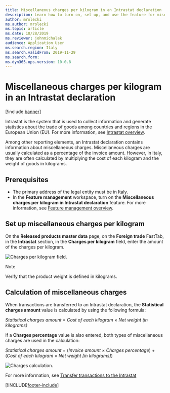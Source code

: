 ```yaml
---
title: Miscellaneous charges per kilogram in an Intrastat declaration
description: Learn how to turn on, set up, and use the feature for miscellaneous charges per kilogram in an Intrastat declaration, including prerequisites.
author: mrolecki
ms.author: mrolecki
ms.topic: article
ms.date: 10/28/2019
ms.reviewer: johnmichalak
audience: Application User
ms.search.region: Italy
ms.search.validFrom: 2019-11-29
ms.search.form: 
ms.dyn365.ops.version: 10.0.8
---
```


# Miscellaneous charges per kilogram in an Intrastat declaration

[!include [banner](../../includes/banner.md)]

Intrastat is the system that is used to collect information and generate statistics about the trade of goods among countries and regions in the European Union (EU). For more information, see [Intrastat overview](../europe/emea-intrastat.md).

Among other reporting elements, an Intrastat declaration contains information about miscellaneous charges. Miscellaneous charges are usually calculated as a percentage of the invoice amount. However, in Italy, they are often calculated by multiplying the cost of each kilogram and the weight of goods in kilograms.

## Prerequisites

- The primary address of the legal entity must be in Italy.
- In the **Feature management** workspace, turn on the **Miscellaneous charges per kilogram in Intrastat declaration** feature. For more information, see [Feature management overview](../../../fin-ops-core/fin-ops/get-started/feature-management/feature-management-overview.md).

## Set up miscellaneous charges per kilogram

On the **Released products master data** page, on the **Foreign trade** FastTab, in the **Intrastat** section, in the **Charges per kilogram** field, enter the amount of the charges per kilogram.

![Charges per kilogram field.](../media/emea-ita-exil-misc-charge-kg-pic1.jpg)

> [!NOTE]
> Verify that the product weight is defined in kilograms.

## Calculation of miscellaneous charges

When transactions are transferred to an Intrastat declaration, the **Statistical charges amount** value is calculated by using the following formula:

*Statistical charges amount* = *Cost of each kilogram* × *Net weight (in kilograms)*

If a **Charges percentage** value is also entered, both types of miscellaneous charges are used in the calculation:

*Statistical charges amount* = (*Invoice amount* × *Charges percentage*) + (*Cost of each kilogram* × *Net weight \[in kilograms\]*)

![Charges calculation.](../media/emea-ita-exil-misc-charge-kg-pic2.jpg)

For more information, see [Transfer transactions to the Intrastat](../europe/transfer-transactions-intrastat.md)


[!INCLUDE[footer-include](../../../includes/footer-banner.md)]
